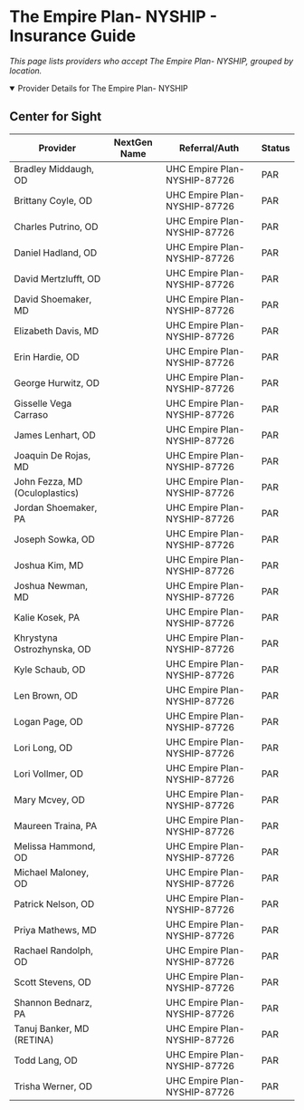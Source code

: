 # The Empire Plan- NYSHIP - Insurance Guide

*This page lists providers who accept The Empire Plan- NYSHIP, grouped by location.*

<details open><summary>Provider Details for The Empire Plan- NYSHIP</summary>

## Center for Sight

| Provider | NextGen Name | Referral/Auth | Status |
|----------|-------------|--------------|--------|
| Bradley Middaugh, OD |  | UHC Empire Plan-NYSHIP-87726 | PAR |
| Brittany Coyle, OD |  | UHC Empire Plan-NYSHIP-87726 | PAR |
| Charles Putrino, OD |  | UHC Empire Plan-NYSHIP-87726 | PAR |
| Daniel Hadland, OD |  | UHC Empire Plan-NYSHIP-87726 | PAR |
| David Mertzlufft, OD |  | UHC Empire Plan-NYSHIP-87726 | PAR |
| David Shoemaker, MD |  | UHC Empire Plan-NYSHIP-87726 | PAR |
| Elizabeth Davis, MD |  | UHC Empire Plan-NYSHIP-87726 | PAR |
| Erin Hardie, OD |  | UHC Empire Plan-NYSHIP-87726 | PAR |
| George Hurwitz, OD |  | UHC Empire Plan-NYSHIP-87726 | PAR |
| Gisselle Vega Carraso |  | UHC Empire Plan-NYSHIP-87726 | PAR |
| James Lenhart, OD |  | UHC Empire Plan-NYSHIP-87726 | PAR |
| Joaquin De Rojas, MD |  | UHC Empire Plan-NYSHIP-87726 | PAR |
| John Fezza, MD (Oculoplastics) |  | UHC Empire Plan-NYSHIP-87726 | PAR |
| Jordan Shoemaker, PA |  | UHC Empire Plan-NYSHIP-87726 | PAR |
| Joseph Sowka, OD |  | UHC Empire Plan-NYSHIP-87726 | PAR |
| Joshua Kim, MD |  | UHC Empire Plan-NYSHIP-87726 | PAR |
| Joshua Newman, MD |  | UHC Empire Plan-NYSHIP-87726 | PAR |
| Kalie Kosek, PA |  | UHC Empire Plan-NYSHIP-87726 | PAR |
| Khrystyna Ostrozhynska, OD |  | UHC Empire Plan-NYSHIP-87726 | PAR |
| Kyle Schaub, OD |  | UHC Empire Plan-NYSHIP-87726 | PAR |
| Len Brown, OD |  | UHC Empire Plan-NYSHIP-87726 | PAR |
| Logan Page, OD |  | UHC Empire Plan-NYSHIP-87726 | PAR |
| Lori Long, OD |  | UHC Empire Plan-NYSHIP-87726 | PAR |
| Lori Vollmer, OD |  | UHC Empire Plan-NYSHIP-87726 | PAR |
| Mary Mcvey, OD |  | UHC Empire Plan-NYSHIP-87726 | PAR |
| Maureen Traina, PA |  | UHC Empire Plan-NYSHIP-87726 | PAR |
| Melissa Hammond, OD |  | UHC Empire Plan-NYSHIP-87726 | PAR |
| Michael Maloney, OD |  | UHC Empire Plan-NYSHIP-87726 | PAR |
| Patrick Nelson, OD |  | UHC Empire Plan-NYSHIP-87726 | PAR |
| Priya Mathews, MD |  | UHC Empire Plan-NYSHIP-87726 | PAR |
| Rachael Randolph, OD |  | UHC Empire Plan-NYSHIP-87726 | PAR |
| Scott Stevens, OD |  | UHC Empire Plan-NYSHIP-87726 | PAR |
| Shannon Bednarz, PA |  | UHC Empire Plan-NYSHIP-87726 | PAR |
| Tanuj Banker, MD (RETINA) |  | UHC Empire Plan-NYSHIP-87726 | PAR |
| Todd Lang, OD |  | UHC Empire Plan-NYSHIP-87726 | PAR |
| Trisha Werner, OD |  | UHC Empire Plan-NYSHIP-87726 | PAR |

</details>


